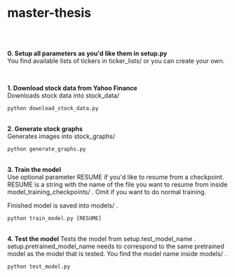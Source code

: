 # master-thesis

<br />
<br />

**0. Setup all parameters as you'd like them in setup.py**  
You find available lists of tickers in ticker_lists/ or you can create your own.

<br />

**1. Download stock data from Yahoo Finance**  
Downloads stock data into stock_data/

`python download_stock_data.py`
<br />
<br />

**2. Generate stock graphs**  
Generates images into stock_graphs/

`python generate_graphs.py`
<br />
<br />

**3. Train the model**  
Use optional parameter RESUME if you'd like to resume from a checkpoint. RESUME is a string with the name of the file you want to resume from inside model_training_checkpoints/ . Omit if you want to do normal training.

Finished model is saved into models/ .

`python train_model.py [RESUME]`
<br />
<br />

**4. Test the model**
Tests the model from setup.test_model_name . setup.pretrained_model_name needs to correspond to the same pretrained model as the model that is tested. You find the model name inside models/ .

`python test_model.py`
<br />
<br />
